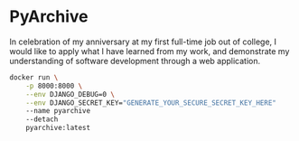 # PyArchive
In celebration of my anniversary at my first full-time job out of college, I would like to apply what I have learned from
my work, and demonstrate my understanding of software development through a web application.

```bash
docker run \
    -p 8000:8000 \
    --env DJANGO_DEBUG=0 \
    --env DJANGO_SECRET_KEY="GENERATE_YOUR_SECURE_SECRET_KEY_HERE" 
    --name pyarchive 
    --detach 
    pyarchive:latest
```